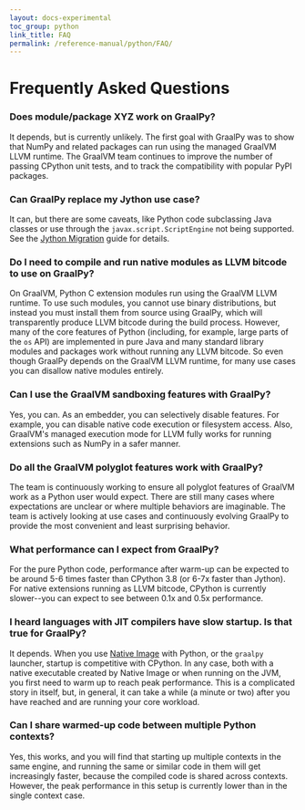 ```yaml
---
layout: docs-experimental
toc_group: python
link_title: FAQ
permalink: /reference-manual/python/FAQ/
---
```

# Frequently Asked Questions

### Does module/package XYZ work on GraalPy?

It depends, but is currently unlikely.
The first goal with GraalPy was to show that NumPy and related packages can run using the managed GraalVM LLVM runtime.
The GraalVM team continues to improve the number of passing CPython unit tests, and to track the compatibility with popular PyPI packages.

### Can GraalPy replace my Jython use case?

It can, but there are some caveats, like Python code subclassing Java classes or use through the `javax.script.ScriptEngine` not being supported.
See the [Jython Migration](Jython.md) guide for details.

### Do I need to compile and run native modules as LLVM bitcode to use on GraalPy?

On GraalVM, Python C extension modules run using the GraalVM LLVM runtime.
To use such modules, you cannot use binary distributions, but instead you must install them from source using GraalPy, which will transparently produce LLVM bitcode during the build process.
However, many of the core features of Python (including, for example, large parts of the `os` API) are implemented in pure Java and many standard library modules and packages work without running any LLVM bitcode.
So even though GraalPy depends on the GraalVM LLVM runtime, for many use cases you can disallow native modules entirely.

### Can I use the GraalVM sandboxing features with GraalPy?

Yes, you can.
As an embedder, you can selectively disable features.
For example, you can disable native code execution or filesystem access.
Also, GraalVM's managed execution mode for LLVM fully works for running extensions such as NumPy in a safer manner.

### Do all the GraalVM polyglot features work with GraalPy?

The team is continuously working to ensure all polyglot features of GraalVM work as a Python user would expect.
There are still many cases where expectations are unclear or where multiple behaviors are imaginable.
The team is actively looking at use cases and continuously evolving GraalPy to provide the most
convenient and least surprising behavior.

### What performance can I expect from GraalPy?

For the pure Python code, performance after warm-up can be expected to be around 5-6 times faster than CPython 3.8 (or 6-7x faster than Jython).
For native extensions running as LLVM bitcode, CPython is currently slower--you can expect to see between 0.1x and 0.5x performance.

### I heard languages with JIT compilers have slow startup. Is that true for GraalPy?

It depends.
When you use [Native Image](https://github.com/oracle/graal/blob/master/docs/reference-manual/native-image/README.md) with Python, or the `graalpy` launcher, startup is competitive with CPython.
In any case, both with a native executable created by Native Image or when running on the JVM, you first need to warm up to reach peak performance. This is a complicated story in itself, but, in general, it can take a while (a minute or two) after you have reached and are running your core workload.

### Can I share warmed-up code between multiple Python contexts?

Yes, this works, and you will find that starting up multiple contexts in the same engine, and running the same or similar code in them will get increasingly faster, because the compiled code is shared across contexts.
However, the peak performance in this setup is currently lower than in the single context case.

